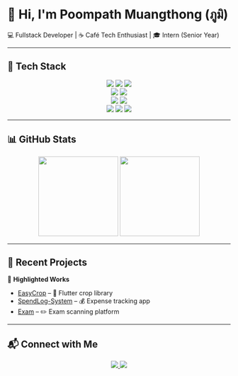 # 👋 Hi, I'm Poompath Muangthong (ภูมิ)  

💻 Fullstack Developer | ☕ Café Tech Enthusiast | 🎓 Intern (Senior Year)  

---

## 🔧 Tech Stack
<p align="center">
  <img src="https://img.shields.io/badge/Angular-DD0031?style=for-the-badge&logo=angular&logoColor=white"/>
  <img src="https://img.shields.io/badge/React-20232A?style=for-the-badge&logo=react&logoColor=61DAFB"/>
  <img src="https://img.shields.io/badge/Tailwind_CSS-38B2AC?style=for-the-badge&logo=tailwind-css&logoColor=white"/>
  <br/>
  <img src="https://img.shields.io/badge/Go-00ADD8?style=for-the-badge&logo=go&logoColor=white"/>
  <img src="https://img.shields.io/badge/FastAPI-009688?style=for-the-badge&logo=fastapi&logoColor=white"/>
  <br/>
  <img src="https://img.shields.io/badge/MongoDB-47A248?style=for-the-badge&logo=mongodb&logoColor=white"/>
  <img src="https://img.shields.io/badge/Firebase-FFCA28?style=for-the-badge&logo=firebase&logoColor=black"/>
  <br/>
  <img src="https://img.shields.io/badge/Docker-2496ED?style=for-the-badge&logo=docker&logoColor=white"/>
  <img src="https://img.shields.io/badge/Git-F05032?style=for-the-badge&logo=git&logoColor=white"/>
  <img src="https://img.shields.io/badge/Figma-F24E1E?style=for-the-badge&logo=figma&logoColor=white"/>
</p>

---

## 📊 GitHub Stats
<p align="center">
  <img height="180em" src="https://github-readme-stats.vercel.app/api?username=PoomITD65&show_icons=true&theme=tokyonight&hide_border=true"/>
  <img height="180em" src="https://github-readme-stats.vercel.app/api/top-langs/?username=PoomITD65&layout=compact&theme=tokyonight&hide_border=true"/>
</p>

---

## 🌱 Recent Projects
🚀 **Highlighted Works**
- [EasyCrop](https://github.com/PoomITD65/EasyCrop) – 📱 Flutter crop library  
- [SpendLog-System](https://github.com/PoomITD65/SpendLog-System-mobile-application-Dart-) – 💰 Expense tracking app  
- [Exam](https://github.com/PoomITD65/exam) – ✏️ Exam scanning platform  

---

## 📬 Connect with Me
<p align="center">
  <a href="mailto:pumipath.muangthong@gmail.com">
    <img src="https://img.shields.io/badge/Gmail-D14836?style=for-the-badge&logo=gmail&logoColor=white"/>
  </a>
  <a href="https://github.com/PoomITD65">
    <img src="https://img.shields.io/badge/GitHub-181717?style=for-the-badge&logo=github&logoColor=white"/>
  </a>
</p>
